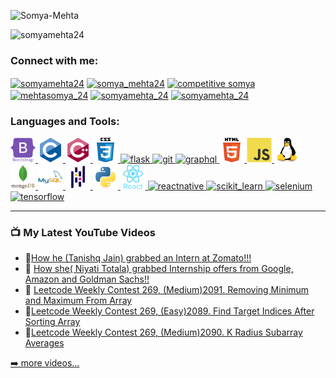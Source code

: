 ![Somya-Mehta](https://user-images.githubusercontent.com/62494153/151161908-94f61445-217a-416b-8927-dda3b322eb67.gif)


<!-- <h1 align="center">Hi 👋, I'm Somya Mehta</h1> -->
<!-- <h3 align="center">CSE Undergrad @IIT Indore</h3> -->
<!--<h3 align="center">


![image](https://drive.google.com/file/d/1LRh5TnHIK0xjQqrvfMUAY8LyIIPM3dr1/view?usp=sharing)
</h3> -->
<p align="left"> <img src="https://komarev.com/ghpvc/?username=somyamehta24&label=Profile%20views&color=0e75b6&style=flat" alt="somyamehta24" /> </p>







<h3 align="left">Connect with me:</h3>

<p align="left">
<a href="https://linkedin.com/in/somyamehta24" target="blank"><img align="center" src="https://raw.githubusercontent.com/rahuldkjain/github-profile-readme-generator/master/src/images/icons/Social/linked-in-alt.svg" alt="somyamehta24" height="30" width="40" /></a>
<a href="https://instagram.com/somya_mehta24" target="blank"><img align="center" src="https://raw.githubusercontent.com/rahuldkjain/github-profile-readme-generator/master/src/images/icons/Social/instagram.svg" alt="somya_mehta24" height="30" width="40" /></a>
<a href="https://www.youtube.com/c/competitive somya" target="blank"><img align="center" src="https://raw.githubusercontent.com/rahuldkjain/github-profile-readme-generator/master/src/images/icons/Social/youtube.svg" alt="competitive somya" height="30" width="40" /></a>
<a href="https://www.codechef.com/users/mehtasomya_24" target="blank"><img align="center" src="https://cdn.jsdelivr.net/npm/simple-icons@3.1.0/icons/codechef.svg" alt="mehtasomya_24" height="30" width="40" /></a>
<a href="https://codeforces.com/profile/somyamehta_24" target="blank"><img align="center" src="https://raw.githubusercontent.com/rahuldkjain/github-profile-readme-generator/master/src/images/icons/Social/codeforces.svg" alt="somyamehta_24" height="30" width="40" /></a>
<a href="https://www.leetcode.com/somyamehta_24" target="blank"><img align="center" src="https://raw.githubusercontent.com/rahuldkjain/github-profile-readme-generator/master/src/images/icons/Social/leet-code.svg" alt="somyamehta_24" height="30" width="40" /></a>
</p>

<h3 align="left">Languages and Tools:</h3>
<p align="left"> <a href="https://getbootstrap.com" target="_blank" rel="noreferrer"> <img src="https://raw.githubusercontent.com/devicons/devicon/master/icons/bootstrap/bootstrap-plain-wordmark.svg" alt="bootstrap" width="40" height="40"/> </a> <a href="https://www.cprogramming.com/" target="_blank" rel="noreferrer"> <img src="https://raw.githubusercontent.com/devicons/devicon/master/icons/c/c-original.svg" alt="c" width="40" height="40"/> </a> <a href="https://www.w3schools.com/cpp/" target="_blank" rel="noreferrer"> <img src="https://raw.githubusercontent.com/devicons/devicon/master/icons/cplusplus/cplusplus-original.svg" alt="cplusplus" width="40" height="40"/> </a> <a href="https://www.w3schools.com/css/" target="_blank" rel="noreferrer"> <img src="https://raw.githubusercontent.com/devicons/devicon/master/icons/css3/css3-original-wordmark.svg" alt="css3" width="40" height="40"/> </a> <a href="https://flask.palletsprojects.com/" target="_blank" rel="noreferrer"> <img src="https://www.vectorlogo.zone/logos/pocoo_flask/pocoo_flask-icon.svg" alt="flask" width="40" height="40"/> </a> <a href="https://git-scm.com/" target="_blank" rel="noreferrer"> <img src="https://www.vectorlogo.zone/logos/git-scm/git-scm-icon.svg" alt="git" width="40" height="40"/> </a> <a href="https://graphql.org" target="_blank" rel="noreferrer"> <img src="https://www.vectorlogo.zone/logos/graphql/graphql-icon.svg" alt="graphql" width="40" height="40"/> </a> <a href="https://www.w3.org/html/" target="_blank" rel="noreferrer"> <img src="https://raw.githubusercontent.com/devicons/devicon/master/icons/html5/html5-original-wordmark.svg" alt="html5" width="40" height="40"/> </a> <a href="https://developer.mozilla.org/en-US/docs/Web/JavaScript" target="_blank" rel="noreferrer"> <img src="https://raw.githubusercontent.com/devicons/devicon/master/icons/javascript/javascript-original.svg" alt="javascript" width="40" height="40"/> </a> <a href="https://www.linux.org/" target="_blank" rel="noreferrer"> <img src="https://raw.githubusercontent.com/devicons/devicon/master/icons/linux/linux-original.svg" alt="linux" width="40" height="40"/> </a> <a href="https://www.mongodb.com/" target="_blank" rel="noreferrer"> <img src="https://raw.githubusercontent.com/devicons/devicon/master/icons/mongodb/mongodb-original-wordmark.svg" alt="mongodb" width="40" height="40"/> </a> <a href="https://www.mysql.com/" target="_blank" rel="noreferrer"> <img src="https://raw.githubusercontent.com/devicons/devicon/master/icons/mysql/mysql-original-wordmark.svg" alt="mysql" width="40" height="40"/> </a> <a href="https://pandas.pydata.org/" target="_blank" rel="noreferrer"> <img src="https://raw.githubusercontent.com/devicons/devicon/2ae2a900d2f041da66e950e4d48052658d850630/icons/pandas/pandas-original.svg" alt="pandas" width="40" height="40"/> </a> <a href="https://www.python.org" target="_blank" rel="noreferrer"> <img src="https://raw.githubusercontent.com/devicons/devicon/master/icons/python/python-original.svg" alt="python" width="40" height="40"/> </a> <a href="https://reactjs.org/" target="_blank" rel="noreferrer"> <img src="https://raw.githubusercontent.com/devicons/devicon/master/icons/react/react-original-wordmark.svg" alt="react" width="40" height="40"/> </a> <a href="https://reactnative.dev/" target="_blank" rel="noreferrer"> <img src="https://reactnative.dev/img/header_logo.svg" alt="reactnative" width="40" height="40"/> </a> <a href="https://scikit-learn.org/" target="_blank" rel="noreferrer"> <img src="https://upload.wikimedia.org/wikipedia/commons/0/05/Scikit_learn_logo_small.svg" alt="scikit_learn" width="40" height="40"/> </a> <a href="https://www.selenium.dev" target="_blank" rel="noreferrer"> <img src="https://raw.githubusercontent.com/detain/svg-logos/780f25886640cef088af994181646db2f6b1a3f8/svg/selenium-logo.svg" alt="selenium" width="40" height="40"/> </a> <a href="https://www.tensorflow.org" target="_blank" rel="noreferrer"> <img src="https://www.vectorlogo.zone/logos/tensorflow/tensorflow-icon.svg" alt="tensorflow" width="40" height="40"/> </a> </p>

<hr>

### 📺 My Latest YouTube Videos

<!-- YOUTUBE:START -->
- :cinema:[How he &lpar;Tanishq Jain&rpar; grabbed an Intern at Zomato!!!](https://www.youtube.com/watch?v=MVmvNMIGDS0)
- :cinema: [How she&lpar; Niyati Totala&rpar; grabbed  Internship offers from Google, Amazon and Goldman Sachs!!](https://www.youtube.com/watch?v=F7xNKGVfQvk)
- :cinema: [Leetcode  Weekly Contest 269, &lpar;Medium&rpar;2091. Removing Minimum and Maximum From Array](https://www.youtube.com/watch?v=izgN8BIvvE4)
- :cinema:[Leetcode  Weekly Contest 269, &lpar;Easy&rpar;2089. Find Target Indices After Sorting Array](https://www.youtube.com/watch?v=wxGOn_ZcULk)
- :cinema:[Leetcode  Weekly Contest 269, &lpar;Medium&rpar;2090. K Radius Subarray Averages](https://www.youtube.com/watch?v=0HIgZmx_Cs8)
<!-- YOUTUBE:END -->
<a href="https://www.youtube.com/c/CompetitiveSomya/videos" target="_blank" rel="noreferrer">➡️ more videos...</a>
<!-- ➡️ [more videos...](https://www.youtube.com/c/CompetitiveSomya) -->

<!-- #### ✍ My Work
<img align="center" src="https://github-readme-stats.vercel.app/api?username=somyamehta24&show_icons=true&theme=radical" alt="GitHub README Stats" />
 -->
<br/>
